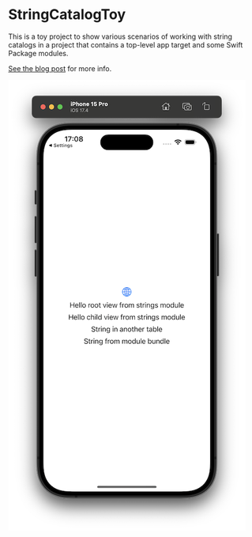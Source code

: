 #  StringCatalogToy

This is a toy project to show various scenarios of working with string catalogs in a project that contains a top-level app target and some Swift Package modules.

[See the blog post](https://jaanus.com/swift-string-catalogs/) for more info.

![StringCatalogToy](StringCatalogToy.png)
